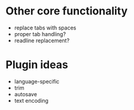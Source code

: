 # Other core functionality

- replace tabs with spaces
- proper tab handling?
- readline replacement?

# Plugin ideas

- language-specific
- trim
- autosave
- text encoding
